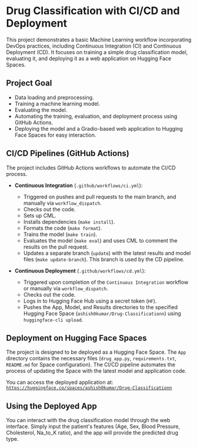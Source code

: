 # Drug Classification with CI/CD and Deployment

This project demonstrates a basic Machine Learning workflow incorporating DevOps
practices, including Continuous Integration (CI) and Continuous Deployment (CD).
It focuses on training a simple drug classification model, evaluating it, and
deploying it as a web application on Hugging Face Spaces.

## Project Goal

- Data loading and preprocessing.
- Training a machine learning model.
- Evaluating the model.
- Automating the training, evaluation, and deployment process using GitHub
  Actions.
- Deploying the model and a Gradio-based web application to Hugging Face Spaces
  for easy interaction.

## CI/CD Pipelines (GitHub Actions)

The project includes GitHub Actions workflows to automate the CI/CD process.

- **Continuous Integration** (`.github/workflows/ci.yml`):

  - Triggered on pushes and pull requests to the main branch, and manually via
    `workflow_dispatch`.
  - Checks out the code.
  - Sets up CML.
  - Installs dependencies (`make install`).
  - Formats the code (`make format`).
  - Trains the model (`make train`).
  - Evaluates the model (`make eval`) and uses CML to comment the results on the
    pull request.
  - Updates a separate branch (`update`) with the latest results and model files
    (`make update-branch`). This branch is used by the CD pipeline.

- **Continuous Deployment** (`.github/workflows/cd.yml`):

  - Triggered upon completion of the `Continuous Integration` workflow or
    manually via `workflow_dispatch`.
  - Checks out the code.
  - Logs in to Hugging Face Hub using a secret token (`HF`).
  - Pushes the App, Model, and Results directories to the specified Hugging Face
    Space (`ashish0kumar/Drug-Classificationn`) using `huggingface-cli upload`.

## Deployment on Hugging Face Spaces

The project is designed to be deployed as a Hugging Face Space. The `App`
directory contains the necessary files (`drug_app.py`, `requirements.txt`,
`README.md` for Space configuration). The CI/CD pipeline automates the process
of updating the Space with the latest model and application code.

You can access the deployed application at: <br>
[`https://huggingface.co/spaces/ashish0kumar/Drug-Classificationn`](https://huggingface.co/spaces/ashish0kumar/Drug-Classificationn)

## Using the Deployed App

You can interact with the drug classification model through the web interface.
Simply input the patient's features (Age, Sex, Blood Pressure, Cholesterol,
Na_to_K ratio), and the app will provide the predicted drug type.
